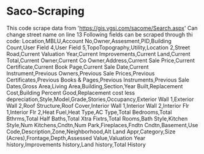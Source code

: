 # Saco-Scraping
This code scrape data from 'https://gis.vgsi.com/sacome/Search.aspx'
Can change street name on line 13
Following fields can be scraped through thi code:
Location,MBLU,Account No,Owner,Assesment,PID,Building Count,User Field 4,User Field 5,TopoTopography,Utility,Location 2,Street Road,Current Valuation Year,Current Improvements,Current Land,Current Total,Current Owner,Current Co Owner,Address,Current Sale Price,Current Certificate,Current Book Page,Current Sale Date,Current Instrument,Previous Owners,Previous Sale Prices,Previous Certificates,Previous Books & Pages,Previous Instruments,Previous Sale Dates,Gross Area,Living Area,Building,Section,Year Built,Replacement Cost,Building Percent Good,Replacement cost less depreciation,Style,Model,Grade,Stories,Occupancy,Exterior Wall 1,Exterior Wall 2,Roof Structure,Roof Cover,Interior Wall 1,Interior Wall 2,Interior Flr 1,Interior Flr 2,Heat Fuel,Heat Type,AC Type,Total Bedrooms,Total Bthrms,Total Half Baths,Total Xtra Fixtrs,Total Rooms,Bath Style,Kitchen Style,Num Kitchens,Cndtn,Num Park,Fireplaces,Fndtn Cndtn,Basement,Use Code,Description,Zone,Neighborhood,Alt Land Appr,Category,Size (Acres),Frontage,Depth,Assessed Value,Valuation Year history,Improvements history,Land history,Total History
